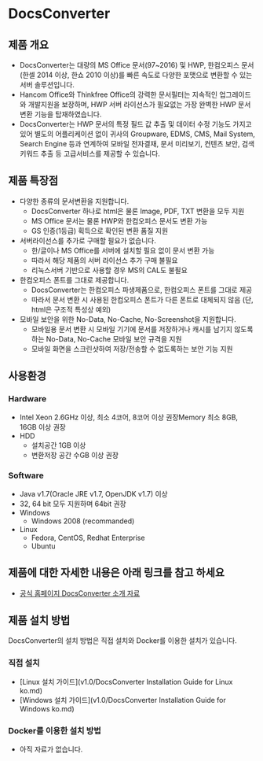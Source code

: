 # DocsConverter
## 제품 개요
* DocsConverter는 대량의 MS Office 문서(97~2016) 및 HWP, 한컴오피스 문서(한셀 2014 이상, 한쇼 2010 이상)를 빠른 속도로 다양한 포맷으로 변환할 수 있는 서버 솔루션입니다.
* Hancom Office와 Thinkfree Office의 강력한 문서필터는 지속적인 업그레이드와 개발지원을 보장하며, HWP 서버 라이선스가 필요없는 가장 완벽한 HWP 문서변환 기능을 탑재하였습니다. 
* DocsConverter는 HWP 문서의 특정 필드 값 추출 및 데이터 수정 기능도 가지고 있어 별도의 어플리케이션 없이 귀사의 Groupware, EDMS, CMS, Mail System, Search Engine 등과 연계하여 모바일 전자결재, 문서 미리보기, 컨텐츠 보안, 검색 키워드 추출 등 고급서비스를 제공할 수 있습니다.
 
## 제품 특장점
* 다양한 종류의 문서변환을 지원합니다.
  - DocsConverter 하나로 html은 물론 Image, PDF, TXT 변환을 모두 지원
  - MS Office 문서는 물론 HWP와 한컴오피스 문서도 변환 가능
  - GS 인증(1등급) 획득으로 확인된 변환 품질 지원
* 서버라이선스를 추가로 구매할 필요가 없습니다.
  - 한/글이나 MS Office를 서버에 설치할 필요 없이 문서 변환 가능
  - 따라서 해당 제품의 서버 라이선스 추가 구매 불필요 
  - 리눅스서버 기반으로 사용할 경우 MS의 CAL도 불필요
* 한컴오피스 폰트를 그대로 제공합니다.
  - DocsConverter는 한컴오피스 파생제품으로, 한컴오피스 폰트를 그대로 제공
  - 따라서 문서 변환 시 사용된 한컴오피스 폰트가 다른 폰트로 대체되지 않음 (단, html은 구조적 특성상 예외)
* 모바일 보안을 위한 No-Data, No-Cache, No-Screenshot을 지원합니다.
  - 모바일용 문서 변환 시 모바일 기기에 문서를 저장하거나 캐시를 남기지 않도록 하는 No-Data, No-Cache 모바일 보안 규격을 지원
  - 모바일 화면을 스크린샷하여 저장/전송할 수 없도록하는 보안 기능 지원

## 사용환경
### Hardware
* Intel Xeon 2.6GHz 이상, 최소 4코어, 8코어 이상 권장Memory 최소 8GB, 16GB 이상 권장
* HDD
  - 설치공간 1GB 이상
  - 변환저장 공간 수GB 이상 권장

### Software
* Java v1.7(Oracle JRE v1.7, OpenJDK v1.7) 이상
* 32, 64 bit 모두 지원하며 64bit 권장
* Windows
  - Windows 2008 (recommanded)
* Linux
  - Fedora, CentOS, Redhat Enterprise
  - Ubuntu

## 제품에 대한 자세한 내용은 아래 링크를 참고 하세요
* [공식 홈페이지 DocsConverter 소개 자료](http://www.hancom.com/office_solution/product06_01.jsp)

## 제품 설치 방법
DocsConverter의 설치 방법은 직접 설치와 Docker를 이용한 설치가 있습니다.

### 직접 설치
* [Linux 설치 가이드](v1.0/DocsConverter Installation Guide for Linux ko.md)
* [Windows 설치 가이드](v1.0/DocsConverter Installation Guide for Windows ko.md)

### Docker를 이용한 설치 방법
* 아직 자료가 없습니다.
